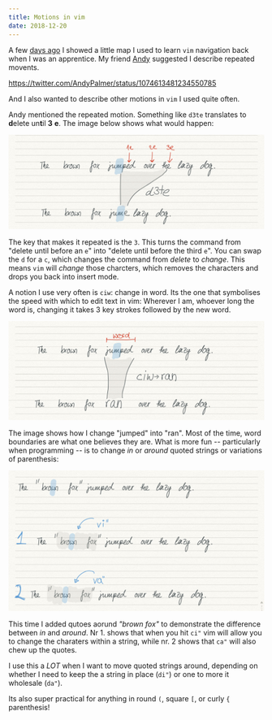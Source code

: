 ```yaml
---
title: Motions in vim
date: 2018-12-20
---
```


A few [days ago](https://www.felipesere.com/advent/?day=15) I showed a little map I used to learn `vim` navigation back when I was an apprentice.
My friend [Andy](https://twitter.com/AndyPalmer) suggested I describe repeated movents.

https://twitter.com/AndyPalmer/status/1074613481234550785

And I also wanted to describe other motions in `vim` I used quite often.

Andy mentioned the repeated motion.
Something like `d3te` translates to **d**elete un**t**il **3** **e**.
The image below shows what would happen:

![Deleting until the 3rd `e` to the right](vim-repeated-motion.jpg 'Deleting until the 3rd `e` to the right.')

The key that makes it repeated is the `3`.
This turns the command from "delete until before an `e`" into "delete until before the third `e`".
You can swap the `d` for a `c`, which changes the command from _delete_ to _change_.
This means `vim` will _change_ those charcters, which removes the characters and drops you back into insert mode.

A notion I use very often is `ciw`: change in word.
Its the one that symbolises the speed with which to edit text in vim: Wherever I am, whoever long the word is, changing it takes 3 key strokes followed by the new word.

![Change in word](vim-word-motion.jpg 'Motion to change an entire word.')

The image shows how I change "jumped" into "ran".
Most of the time, word boundaries are what one believes they are.
What is more fun -- particularly when programming -- is to change _in_ or _around_ quoted strings or variations of parenthesis:

![Change in and around pairs](vim-in-and-around.jpg 'Change in and around characters that come in paris')

This time I added qutoes aorund _"brown fox"_ to demonstrate the difference between _in_ and _around_.
Nr 1. shows that when you hit `ci"` vim will allow you to change the charaters within a string,
while nr. 2 shows that `ca"` will also chew up the quotes.

I use this a _LOT_ when I want to move quoted strings around, depending on whether I need to keep the a string in place (`di"`) or one to more it wholesale (`da"`).

Its also super practical for anything in round `(`, square `[`, or curly `{` parenthesis!
